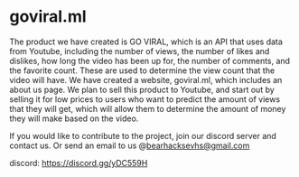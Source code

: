 # goviral.ml
The product we have created is GO VIRAL, which is an API that uses data from Youtube, including the number of views, the number of likes and dislikes, how long the video has been up for, the number of comments, and the favorite count. These are used to determine the view count that the video will have. We have created a website, goviral.ml, which includes an about us page. We plan to sell this product to Youtube, and start out by selling it for low prices to users who want to predict the amount of views that they will get, which will allow them to determine the amount of money they will make based on the video.

If you would like to contribute to the project, join our discord server and contact us.
Or send an email to us @bearhacksevhs@gmail.com

discord: https://discord.gg/yDC559H
